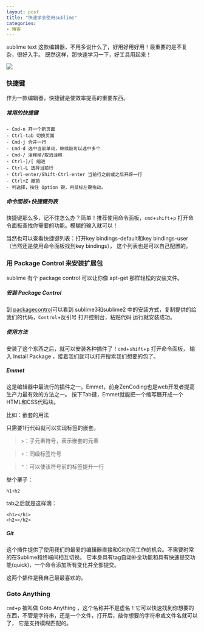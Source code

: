 ```yaml
---
layout: post
title: "快速学会使用sublime"
categories:
- 博客
---
```

 sublime text 这款编辑器，不用多说什么了，好用好用好用！最重要的是不复杂，很好入手。
 既然这样，那快速学习一下，好工具用起来！

 ![](http://7xjufd.dl1.z0.glb.clouddn.com/sublime_text.jpg)

### 快捷键

作为一款编辑器，快捷键是使效率提高的重要东西。

##### 常用的快捷键

    - Cmd-n 开一个新页面
    - Ctrl-tab 切换页面
    - Cmd-j 合并一行
    - Cmd-d 选中当前单词，继续敲可以选中多个
    - Cmd-/ 注释掉/取消注释
    - Ctrl-]/[ 缩进
    - Ctrl-L 选择当前行
    - Ctrl-enter/Shift-Ctrl-enter 当前行之前或之后开辟一行
    - Ctrl+Z 撤销
    - 列选择，按住 Option 键，用鼠标左键拖动。

##### 命令面板+快捷键列表

快捷键那么多，记不住怎么办？简单！推荐使用命令面板，`cmd`+`shift`+`p` 打开命令面板查找你需要的功能。模糊的输入就可以！

当然也可以查看快捷键列表：打开key bindings-default和key bindings-user（当然还是使用命令面板找到key bindings），
这个列表也是可以自己配置的。

### 用 Package Control 来安装扩展包

sublime 有个 package control 可以让你像 apt-get 那样轻松的安装文件。

##### 安装 Package Control

到 [packagecontrol](https://packagecontrol.io/installation )可以看到 sublime3和sublime2 中的安装方式，复制提供的给我们的代码，`Control`+反引号 打开控制台，粘贴代码
运行就安装成功。

##### 使用方法

安装了这个东西之后，就可以安装各种插件了！`cmd`+`shift`+`p` 打开命令面板， 输入 Install Package ，接着我们就可以打开搜索我们想要的包了。

##### Emmet

这是编辑器中最流行的插件之一。Emmet，前身ZenCoding也是web开发者提高生产力最有效的方法之一。
按下Tab键，Emmet就能把一个缩写展开成一个HTML和CSS代码块。

比如：嵌套的用法

只需要1行代码就可以实现标签的嵌套。

> `>`：子元素符号，表示嵌套的元素

> `+`：同级标签符号

>`^`：可以使该符号前的标签提升一行

举个栗子：

    h1+h2

tab之后就是这样滴：

    <h1></h1>
    <h2></h2>

##### Git

这个插件提供了使用我们的最爱的编辑器直接和Git协同工作的机会。不需要时常的在Sublime和终端间相互切换。
它本身具有tag自动补全功能和具有快速提交功能(quick)，一个命令添加所有变化并全部提交。


这两个插件是我自己最最喜欢的。

### Goto Anything

`cmd`+`p` 被叫做 Goto Anything ，这个名称并不是虚名！它可以快速找到你想要的东西，不管是字符串，还是一个文件，打开后，敲你想要的字符串或文件名就可以了，
它是支持模糊匹配的。
